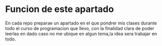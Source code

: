 # Funcion de este apartado
En cada repo preparae un apartado en el que pondrer mis clases durante todo el curso de programacion que llevo,
con la finalidad clara de poder leerlas en dado caso no me ubique en algun tema,la idea sera trabajar en todo.